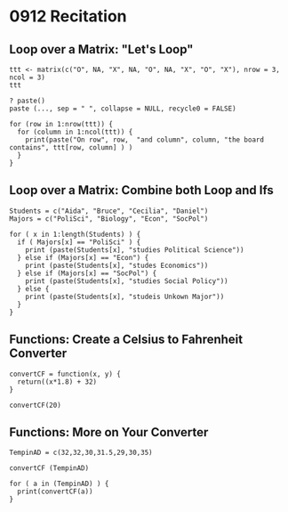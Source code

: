 # 0912 Recitation

## Loop over a Matrix: "Let's Loop" 

```
ttt <- matrix(c("O", NA, "X", NA, "O", NA, "X", "O", "X"), nrow = 3, ncol = 3)
ttt

? paste()
paste (..., sep = " ", collapse = NULL, recycle0 = FALSE)

for (row in 1:nrow(ttt)) {
  for (column in 1:ncol(ttt)) {
    print(paste("On row", row,  "and column", column, "the board contains", ttt[row, column] ) )
  }
}

```

## Loop over a Matrix: Combine both Loop and Ifs

```
Students = c("Aida", "Bruce", "Cecilia", "Daniel")
Majors = c("PoliSci", "Biology", "Econ", "SocPol")

for ( x in 1:length(Students) ) { 
  if ( Majors[x] == "PoliSci" ) {
    print (paste(Students[x], "studies Political Science"))
  } else if (Majors[x] == "Econ") {
    print (paste(Students[x], "studes Economics"))
  } else if (Majors[x] == "SocPol") {
    print (paste(Students[x], "studies Social Policy"))
  } else {
    print (paste(Students[x], "studeis Unkown Major"))
  }
}

```

## Functions: Create a Celsius to Fahrenheit Converter

```
convertCF = function(x, y) {
  return((x*1.8) + 32)
} 

convertCF(20)
```

## Functions: More on Your Converter

```
TempinAD = c(32,32,30,31.5,29,30,35)

convertCF (TempinAD)

for ( a in (TempinAD) ) {
  print(convertCF(a))
}
```
